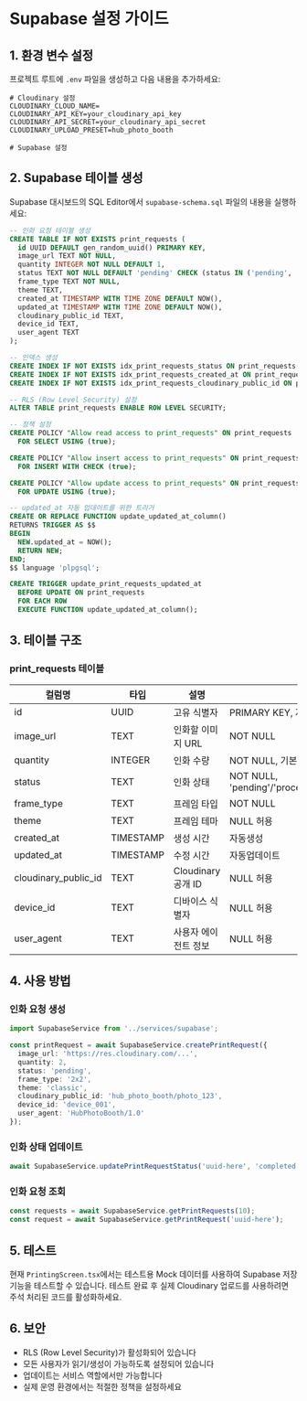 # Supabase 설정 가이드

## 1. 환경 변수 설정

프로젝트 루트에 `.env` 파일을 생성하고 다음 내용을 추가하세요:

```env
# Cloudinary 설정
CLOUDINARY_CLOUD_NAME=
CLOUDINARY_API_KEY=your_cloudinary_api_key
CLOUDINARY_API_SECRET=your_cloudinary_api_secret
CLOUDINARY_UPLOAD_PRESET=hub_photo_booth

# Supabase 설정

```

## 2. Supabase 테이블 생성

Supabase 대시보드의 SQL Editor에서 `supabase-schema.sql` 파일의 내용을 실행하세요:

```sql
-- 인화 요청 테이블 생성
CREATE TABLE IF NOT EXISTS print_requests (
  id UUID DEFAULT gen_random_uuid() PRIMARY KEY,
  image_url TEXT NOT NULL,
  quantity INTEGER NOT NULL DEFAULT 1,
  status TEXT NOT NULL DEFAULT 'pending' CHECK (status IN ('pending', 'processing', 'completed', 'failed')),
  frame_type TEXT NOT NULL,
  theme TEXT,
  created_at TIMESTAMP WITH TIME ZONE DEFAULT NOW(),
  updated_at TIMESTAMP WITH TIME ZONE DEFAULT NOW(),
  cloudinary_public_id TEXT,
  device_id TEXT,
  user_agent TEXT
);

-- 인덱스 생성
CREATE INDEX IF NOT EXISTS idx_print_requests_status ON print_requests(status);
CREATE INDEX IF NOT EXISTS idx_print_requests_created_at ON print_requests(created_at);
CREATE INDEX IF NOT EXISTS idx_print_requests_cloudinary_public_id ON print_requests(cloudinary_public_id);

-- RLS (Row Level Security) 설정
ALTER TABLE print_requests ENABLE ROW LEVEL SECURITY;

-- 정책 설정
CREATE POLICY "Allow read access to print_requests" ON print_requests
  FOR SELECT USING (true);

CREATE POLICY "Allow insert access to print_requests" ON print_requests
  FOR INSERT WITH CHECK (true);

CREATE POLICY "Allow update access to print_requests" ON print_requests
  FOR UPDATE USING (true);

-- updated_at 자동 업데이트를 위한 트리거
CREATE OR REPLACE FUNCTION update_updated_at_column()
RETURNS TRIGGER AS $$
BEGIN
  NEW.updated_at = NOW();
  RETURN NEW;
END;
$$ language 'plpgsql';

CREATE TRIGGER update_print_requests_updated_at 
  BEFORE UPDATE ON print_requests 
  FOR EACH ROW 
  EXECUTE FUNCTION update_updated_at_column();
```

## 3. 테이블 구조

### print_requests 테이블

| 컬럼명 | 타입 | 설명 | 제약조건 |
|--------|------|------|----------|
| id | UUID | 고유 식별자 | PRIMARY KEY, 자동생성 |
| image_url | TEXT | 인화할 이미지 URL | NOT NULL |
| quantity | INTEGER | 인화 수량 | NOT NULL, 기본값 1 |
| status | TEXT | 인화 상태 | NOT NULL, 'pending'/'processing'/'completed'/'failed' |
| frame_type | TEXT | 프레임 타입 | NOT NULL |
| theme | TEXT | 프레임 테마 | NULL 허용 |
| created_at | TIMESTAMP | 생성 시간 | 자동생성 |
| updated_at | TIMESTAMP | 수정 시간 | 자동업데이트 |
| cloudinary_public_id | TEXT | Cloudinary 공개 ID | NULL 허용 |
| device_id | TEXT | 디바이스 식별자 | NULL 허용 |
| user_agent | TEXT | 사용자 에이전트 정보 | NULL 허용 |

## 4. 사용 방법

### 인화 요청 생성
```typescript
import SupabaseService from '../services/supabase';

const printRequest = await SupabaseService.createPrintRequest({
  image_url: 'https://res.cloudinary.com/...',
  quantity: 2,
  status: 'pending',
  frame_type: '2x2',
  theme: 'classic',
  cloudinary_public_id: 'hub_photo_booth/photo_123',
  device_id: 'device_001',
  user_agent: 'HubPhotoBooth/1.0'
});
```

### 인화 상태 업데이트
```typescript
await SupabaseService.updatePrintRequestStatus('uuid-here', 'completed');
```

### 인화 요청 조회
```typescript
const requests = await SupabaseService.getPrintRequests(10);
const request = await SupabaseService.getPrintRequest('uuid-here');
```

## 5. 테스트

현재 `PrintingScreen.tsx`에서는 테스트용 Mock 데이터를 사용하여 Supabase 저장 기능을 테스트할 수 있습니다. 테스트 완료 후 실제 Cloudinary 업로드를 사용하려면 주석 처리된 코드를 활성화하세요.

## 6. 보안

- RLS (Row Level Security)가 활성화되어 있습니다
- 모든 사용자가 읽기/생성이 가능하도록 설정되어 있습니다
- 업데이트는 서비스 역할에서만 가능합니다
- 실제 운영 환경에서는 적절한 정책을 설정하세요
